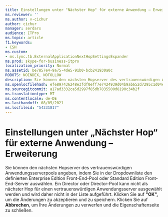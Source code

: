 ```yaml
---
title: Einstellungen unter "Nächster Hop" für externe Anwendung – Erweiterung
ms.reviewer: ''
ms.author: v-cichur
author: cichur
manager: serdars
audience: ITPro
ms.topic: article
f1.keywords:
- CSH
ms.custom:
- ms.lync.tb.ExternalApplicationNextHopSettingsExpander
ms.prod: skype-for-business-itpro
localization_priority: Normal
ms.assetid: be7857e4-9a75-4de5-91b0-bcb241930a0c
ROBOTS: NOINDEX, NOFOLLOW
description: Sie können den nächsten Hopserver des vertrauenswürdigen Anwendungsserverpools angeben, indem Sie in der Dropdownliste den definierten Enterprise Edition Front-End-Pool oder Standard Edition Front-End-Server auswählen. Ein Director oder Director-Pool kann nicht als nächster Hop für einen vertrauenswürdigen Anwendungsserver ausgewählt werden und wird daher nicht in der Liste aufgeführt. Klicken Sie auf "OK", um die Änderungen zu akzeptieren und zu speichern. Klicken Sie auf Abbrechen, um Ihre Änderungen zu verwerfen und die Eigenschaftenseite zu schließen.
ms.openlocfilehash: efe897436248e3fdf0eff7e7424939d04b9ab652d7295c1d04e9f6f2ce68bff6
ms.sourcegitcommit: a17ad3332ca5d2997f85db7835500d8190c34b2f
ms.translationtype: MT
ms.contentlocale: de-DE
ms.lasthandoff: 08/05/2021
ms.locfileid: "54331817"
---
```

# <a name="external-application-next-hop-settings-expander"></a>Einstellungen unter „Nächster Hop“ für externe Anwendung – Erweiterung
 
Sie können den nächsten Hopserver des vertrauenswürdigen Anwendungsserverpools angeben, indem Sie in der Dropdownliste den definierten Enterprise Edition Front-End-Pool oder Standard Edition Front-End-Server auswählen. Ein Director oder Director-Pool kann nicht als nächster Hop für einen vertrauenswürdigen Anwendungsserver ausgewählt werden und wird daher nicht in der Liste aufgeführt. Klicken Sie auf **"OK",** um die Änderungen zu akzeptieren und zu speichern. Klicken Sie auf **Abbrechen**, um Ihre Änderungen zu verwerfen und die Eigenschaftenseite zu schließen.
  

